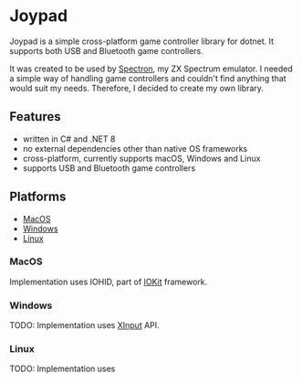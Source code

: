 # Joypad

Joypad is a simple cross-platform game controller library for dotnet. It supports both USB and Bluetooth game controllers.

It was created to be used by [Spectron](https://github.com/oldbit-com/Spectron), my ZX Spectrum emulator. 
I needed a simple way of handling game controllers and couldn't find anything that would suit my needs.
Therefore, I decided to create my own library.

## Features
- written in C# and .NET 8
- no external dependencies other than native OS frameworks
- cross-platform, currently supports macOS, Windows and Linux
- supports USB and Bluetooth game controllers

## Platforms
- [MacOS](#MacOS)
- [Windows](#Windows)
- [Linux](#Linux)

### MacOS
Implementation uses IOHID, part of [IOKit](https://developer.apple.com/documentation/iokit) framework.

### Windows
TODO: Implementation uses [XInput](https://docs.microsoft.com/en-us/windows/win32/xinput/xinput-technical-reference) API.

### Linux
TODO: Implementation uses
